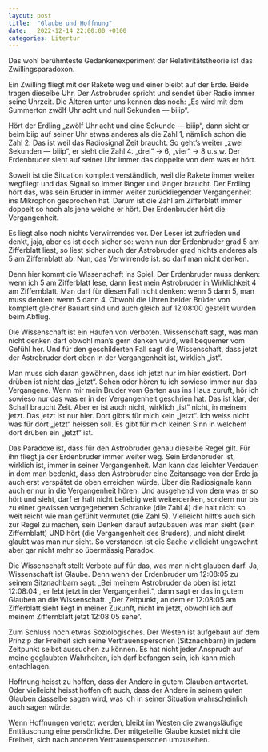```yaml
---
layout: post
title:  "Glaube und Hoffnung"
date:   2022-12-14 22:00:00 +0100
categories: Litertur
---
```

Das wohl berühmteste Gedankenexperiment der Relativitätstheorie ist das Zwillingsparadoxon.

Ein Zwilling fliegt mit der Rakete weg und einer bleibt auf der Erde. Beide tragen dieselbe Uhr. Der Astrobruder spricht und sendet über Radio immer seine Uhrzeit. Die Älteren unter uns kennen das noch: „Es wird mit dem Summerton zwölf Uhr acht und null Sekunden — biiip“.

Hört der Erdling „zwölf Uhr acht und eine Sekunde — biiip“, dann sieht er beim biip auf seiner Uhr etwas anderes als die Zahl 1, nämlich schon die Zahl 2. Das ist weil das Radiosignal Zeit braucht. So geht’s weiter „zwei Sekunden — biiip“, er sieht die Zahl 4. „drei“ -> 6, „vier“ -> 8 u.s.w. Der Erdenbruder sieht auf seiner Uhr immer das doppelte von dem was er hört.

Soweit ist die Situation komplett verständlich, weil die Rakete immer weiter wegfliegt und das Signal so immer länger und länger braucht. Der Erdling hört das, was sein Bruder in immer weiter zurückliegender Vergangenheit ins Mikrophon gesprochen hat. Darum ist die Zahl am Zifferblatt immer doppelt so hoch als jene welche er hört. Der Erdenbruder hört die Vergangenheit.

Es liegt also noch nichts Verwirrendes vor. Der Leser ist zufrieden und denkt, jaja, aber es ist doch sicher so: wenn nun der Erdenbruder grad 5 am Zifferblatt liest, so liest sicher auch der Astrobruder grad nichts anderes als 5 am Ziffernblatt ab. Nun, das Verwirrende ist: so darf man nicht denken.

Denn hier kommt die Wissenschaft ins Spiel. Der Erdenbruder muss denken: wenn ich 5 am Zifferblatt lese, dann liest mein Astrobruder in Wirklichkeit 4 am Ziffernblatt. Man darf für diesen Fall nicht denken: wenn 5 dann 5, man muss denken: wenn 5 dann 4. Obwohl die Uhren beider Brüder von komplett gleicher Bauart sind und auch gleich auf 12:08:00 gestellt wurden beim Abflug.

Die Wissenschaft ist ein Haufen von Verboten. Wissenschaft sagt, was man nicht denken darf obwohl man’s gern denken würd, weil bequemer vom Gefühl her. Und für den geschilderten Fall sagt die Wissenschaft, dass jetzt der Astrobruder dort oben in der Vergangenheit ist, wirklich „ist“.

Man muss sich daran gewöhnen, dass ich jetzt nur im hier existiert. Dort drüben ist nicht das „jetzt“. Sehen oder hören tu ich sowieso immer nur das Vergangene. Wenn mir mein Bruder vom Garten aus ins Haus zuruft, hör ich sowieso nur das was er in der Vergangenheit geschrien hat. Das ist klar, der Schall braucht Zeit. Aber er ist auch nicht, wirklich „ist“ nicht, in meinem jetzt. Das jetzt ist nur hier. Dort gibt’s für mich kein „jetzt“. Ich weiss nicht was für dort „jetzt“ heissen soll. Es gibt für mich keinen Sinn in welchem dort drüben ein „jetzt“ ist.

Das Paradoxe ist, dass für den Astrobruder genau dieselbe Regel gilt. Für ihn fliegt ja der Erdenbruder immer weiter weg. Sein Erdenbruder ist, wirklich ist, immer in seiner Vergangenheit. Man kann das leichter Verdauen in dem man bedenkt, dass den Astrobruder eine Zeitansage von der Erde ja auch erst verspätet da oben erreichen würde. Über die Radiosignale kann auch er nur in die Vergangenheit hören. Und ausgehend von dem was er so hört und sieht, darf er halt nicht beliebig weit weiterdenken, sondern nur bis zu einer gewissen vorgegebenen Schranke (die Zahl 4) die halt nicht so weit reicht wie man gefühlt vermutet (die Zahl 5). Vielleicht hilft’s auch sich zur Regel zu machen, sein Denken darauf aufzubauen was man sieht (sein Ziffernblatt) UND hört (die Vergangenheit des Bruders), und nicht direkt glaubt was man nur sieht. So verstanden ist die Sache vielleicht ungewohnt aber gar nicht mehr so übermässig Paradox.

Die Wissenschaft stellt Verbote auf für das, was man nicht glauben darf. Ja, Wissenschaft ist Glaube. Denn wenn der Erdenbruder um 12:08:05 zu seinem Sitznachbarn sagt: „Bei meinem Astrobruder da oben ist jetzt 12:08:04 , er lebt jetzt in der Vergangenheit“, dann sagt er das in gutem Glauben an die Wissenschaft. „Der Zeitpunkt, an dem er 12:08:05 am Zifferblatt sieht liegt in meiner Zukunft, nicht im jetzt, obwohl ich auf meinem Ziffernblatt jetzt 12:08:05 sehe“.

Zum Schluss noch etwas Soziologisches. Der Westen ist aufgebaut auf dem Prinzip der Freiheit sich seine Vertrauenspersonen (Sitznachbarn) in jedem Zeitpunkt selbst aussuchen zu können. Es hat nicht jeder Anspruch auf meine geglaubten Wahrheiten, ich darf befangen sein, ich kann mich entschlagen.

Hoffnung heisst zu hoffen, dass der Andere in gutem Glauben antwortet. Oder vielleicht heisst hoffen oft auch, dass der Andere in seinem guten Glauben dasselbe sagen wird, was ich in seiner Situation wahrscheinlich auch sagen würde.

Wenn Hoffnungen verletzt werden, bleibt im Westen die zwangsläufige Enttäuschung eine persönliche. Der mitgeteilte Glaube kostet nicht die Freiheit, sich nach anderen Vertrauenspersonen umzusehen.
